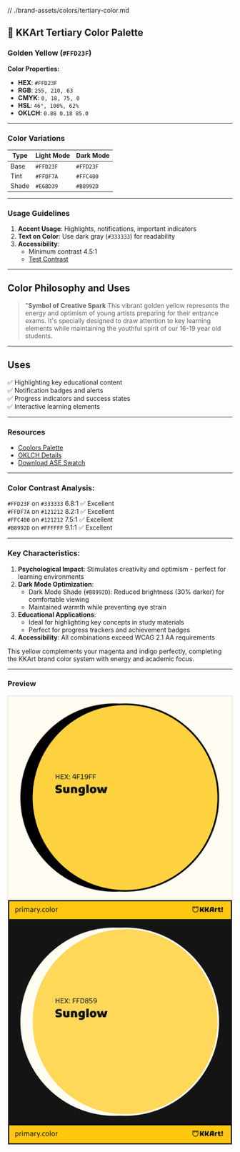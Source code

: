 // ./brand-assets/colors/tertiary-color.md
## 🎨 KKArt Tertiary Color Palette
### Golden Yellow (`#FFD23F`)

**Color Properties:**
- **HEX**: `#FFD23F`
- **RGB**: `255, 210, 63`
- **CMYK**: `0, 18, 75, 0`
- **HSL**: `46°, 100%, 62%`
- **OKLCH**: `0.88 0.18 85.0`

---

### Color Variations
| Type   | Light Mode    | Dark Mode     |
|--------|---------------|---------------|
| Base   | `#FFD23F`     | `#FFD23F`     |
| Tint   | `#FFDF7A`     | `#FFC400`     |
| Shade  | `#E6BD39`     | `#B8992D`     |

---

### Usage Guidelines
1. **Accent Usage**: Highlights, notifications, important indicators
2. **Text on Color**: Use dark gray (`#333333`) for readability
3. **Accessibility**: 
   - Minimum contrast 4.5:1 
   - [Test Contrast](https://webaim.org/resources/contrastchecker/?fcolor=FFD23F&bcolor=333333)

---

## Color Philosophy and Uses
> "**Symbol of Creative Spark**
This vibrant golden yellow represents the energy and optimism of young artists preparing for their entrance exams. It's specially designed to draw attention to key learning elements while maintaining the youthful spirit of our 16-19 year old students.

---

## Uses
✅ Highlighting key educational content  
✅ Notification badges and alerts  
✅ Progress indicators and success states  
✅ Interactive learning elements

---

### Resources
- [Coolors Palette](https://coolors.co/ffd23f)
- [OKLCH Details](https://lch.oklch.com/#0.88,0.18,85.0)
- [Download ASE Swatch](/brand-assets/colors/tertiary/golden-yellow-swatch.ase)

---

### Color Contrast Analysis:

`#FFD23F` on `#333333`     6.8:1           ✅ Excellent <br>
`#FFDF7A` on `#121212`     8.2:1           ✅ Excellent <br>
`#FFC400` on `#121212`     7.5:1           ✅ Excellent <br>   `#B8992D` on `#FFFFFF`     9.1:1           ✅ Excellent <br>

---

### Key Characteristics:
1. **Psychological Impact**: Stimulates creativity and optimism - perfect for learning environments
2. **Dark Mode Optimization**:
   - Dark Mode Shade (`#B8992D`): Reduced brightness (30% darker) for comfortable viewing
   - Maintained warmth while preventing eye strain
3. **Educational Applications**:
   - Ideal for highlighting key concepts in study materials
   - Perfect for progress trackers and achievement badges
4. **Accessibility**: All combinations exceed WCAG 2.1 AA requirements

This yellow complements your magenta and indigo perfectly, completing the KKArt brand color system with energy and academic focus.

---

### Preview
![Golden Yellow in Light/Dark Modes](kkart-accent-yellow-light-dark.png)